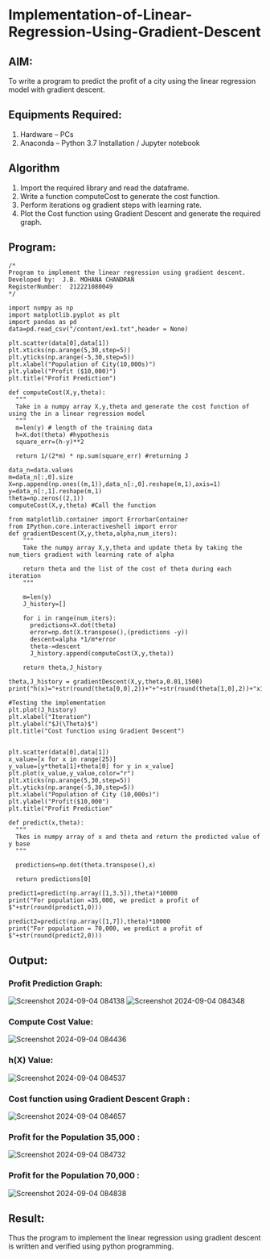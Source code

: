 # Implementation-of-Linear-Regression-Using-Gradient-Descent

## AIM:
To write a program to predict the profit of a city using the linear regression model with gradient descent.

## Equipments Required:
1. Hardware – PCs
2. Anaconda – Python 3.7 Installation / Jupyter notebook

## Algorithm
1. Import the required library and read the dataframe.
2. Write a function computeCost to generate the cost function.
3. Perform iterations og gradient steps with learning rate.
4. Plot the Cost function using Gradient Descent and generate the required graph.

## Program:
```
/*
Program to implement the linear regression using gradient descent.
Developed by:  J.B. MOHANA CHANDRAN
RegisterNumber:  212221080049
*/
```
```
import numpy as np
import matplotlib.pyplot as plt
import pandas as pd
data=pd.read_csv("/content/ex1.txt",header = None)

plt.scatter(data[0],data[1])
plt.xticks(np.arange(5,30,step=5))
plt.yticks(np.arange(-5,30,step=5))
plt.xlabel("Population of City(10,000s)")
plt.ylabel("Profit ($10,000)")
plt.title("Profit Prediction")

def computeCost(X,y,theta):
  """
  Take in a numpy array X,y,theta and generate the cost function of using the in a linear regression model
  """
  m=len(y) # length of the training data
  h=X.dot(theta) #hypothesis
  square_err=(h-y)**2

  return 1/(2*m) * np.sum(square_err) #returning J

data_n=data.values
m=data_n[:,0].size
X=np.append(np.ones((m,1)),data_n[:,0].reshape(m,1),axis=1)
y=data_n[:,1].reshape(m,1)
theta=np.zeros((2,1))
computeCost(X,y,theta) #Call the function

from matplotlib.container import ErrorbarContainer
from IPython.core.interactiveshell import error
def gradientDescent(X,y,theta,alpha,num_iters):
    """
    Take the numpy array X,y,theta and update theta by taking the num_tiers gradient with learning rate of alpha

    return theta and the list of the cost of theta during each iteration
    """

    m=len(y)
    J_history=[]

    for i in range(num_iters):
      predictions=X.dot(theta)
      error=np.dot(X.transpose(),(predictions -y))
      descent=alpha *1/m*error
      theta-=descent
      J_history.append(computeCost(X,y,theta))

    return theta,J_history

theta,J_history = gradientDescent(X,y,theta,0.01,1500)
print("h(x)="+str(round(theta[0,0],2))+"+"+str(round(theta[1,0],2))+"x1")

#Testing the implementation
plt.plot(J_history)
plt.xlabel("Iteration")
plt.ylabel("$J(\Theta)$")
plt.title("Cost function using Gradient Descent")


plt.scatter(data[0],data[1])
x_value=[x for x in range(25)]
y_value=[y*theta[1]+theta[0] for y in x_value]
plt.plot(x_value,y_value,color="r")
plt.xticks(np.arange(5,30,step=5))
plt.yticks(np.arange(-5,30,step=5))
plt.xlabel("Population of City (10,000s)")
plt.ylabel("Profit($10,000")
plt.title("Profit Prediction"

def predict(x,theta):
  """
  Tkes in numpy array of x and theta and return the predicted value of y base
  """

  predictions=np.dot(theta.transpose(),x)

  return predictions[0]

predict1=predict(np.array([1,3.5]),theta)*10000
print("For population =35,000, we predict a profit of $"+str(round(predict1,0)))

predict2=predict(np.array([1,7]),theta)*10000
print("For population = 70,000, we predict a profit of $"+str(round(predict2,0)))
```
## Output:
### Profit Prediction Graph:
![Screenshot 2024-09-04 084138](https://github.com/user-attachments/assets/6ded94df-9501-491b-aeaa-a7fd0bf9b4c9)
![Screenshot 2024-09-04 084348](https://github.com/user-attachments/assets/271380be-0fb1-4e8e-981d-b720b61ff9a5)
### Compute Cost Value:
![Screenshot 2024-09-04 084436](https://github.com/user-attachments/assets/2240cd8f-c2ba-4402-b117-677c4952f31f)
### h(X) Value:
![Screenshot 2024-09-04 084537](https://github.com/user-attachments/assets/a1d41f11-dc83-4a95-affb-9b7e199ffbc0)
### Cost function using Gradient Descent Graph :
![Screenshot 2024-09-04 084657](https://github.com/user-attachments/assets/bd09175c-5e4d-4d2a-8977-b7a72cb3e427)
### Profit for the Population 35,000 :
![Screenshot 2024-09-04 084732](https://github.com/user-attachments/assets/d89bca37-213b-4e43-a059-3b13bb80d22d)
### Profit for the Population 70,000 :
![Screenshot 2024-09-04 084838](https://github.com/user-attachments/assets/19904fa4-8ccd-4118-8f54-a337742e22b4)

## Result:
Thus the program to implement the linear regression using gradient descent is written and verified using python programming.
